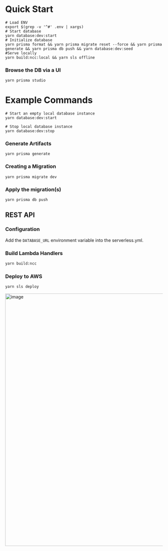 # Quick Start

```shell
# Load ENV
export $(grep -v '^#' .env | xargs)
# Start database
yarn database:dev:start
# Initialize database
yarn prisma format && yarn prisma migrate reset --force && yarn prisma generate && yarn prisma db push && yarn database:dev:seed
#Serve locally
yarn build:ncc:local && yarn sls offline
```

### Browse the DB via a UI

```shell
yarn prisma studio
```

# Example Commands

```shell
# Start an empty local database instance
yarn database:dev:start
```

```shell
# Stop local database instance
yarn database:dev:stop
```

### Generate Artifacts

```shell
yarn prisma generate
```

### Creating a Migration

```shell
yarn prisma migrate dev
```

### Apply the migration(s)

```shell
yarn prisma db push
```

## REST API

### Configuration

Add the `DATABASE_URL` environment variable into the serverless.yml.

### Build Lambda Handlers

```sh
yarn build:ncc
```

### Deploy to AWS

```sh
yarn sls deploy
```

<img width="808" alt="image" src="https://user-images.githubusercontent.com/64153133/206717766-6672e119-305c-4ca9-9008-d269ed323a2a.png">

